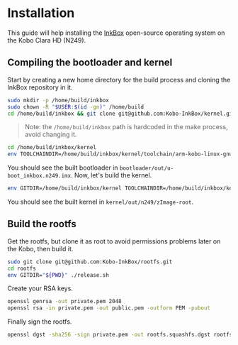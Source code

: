 # Installation

This guide will help installing the [InkBox](https://inkbox.ddns.net/) open-source operating system on the Kobo Clara HD (N249).

## Compiling the bootloader and kernel

Start by creating a new home directory for the build process and cloning the InkBox repository in it.

```sh
sudo mkdir -p /home/build/inkbox
sudo chown -R "$USER:$(id -gn)" /home/build
cd /home/build/inkbox && git clone git@github.com:Kobo-InkBox/kernel.git
```

> Note: the `/home/build/inkbox` path is hardcoded in the make process, avoid changing it.

```sh
cd /home/build/inkbox/kernel
env TOOLCHAINDIR=/home/build/inkbox/kernel/toolchain/arm-kobo-linux-gnueabihf TARGET=arm-kobo-linux-gnueabihf THREADS=$(($(nproc)*2)) scripts/build_u-boot.sh n249
```

You should see the built bootloader in `bootloader/out/u-boot_inkbox.n249.imx`. Now, let's build the kernel.

```sh
env GITDIR=/home/build/inkbox/kernel TOOLCHAINDIR=/home/build/inkbox/kernel/toolchain/armv7l-linux-musleabihf-cross/ THREADS=$(($(nproc)*2)) TARGET=armv7l-linux-musleabihf scripts/build_kernel.sh n249 root
```

You should see the built kernel in `kernel/out/n249/zImage-root`.

## Build the rootfs

Get the rootfs, but clone it as root to avoid permissions problems later on the Kobo, then build it.

```sh
sudo git clone git@github.com:Kobo-InkBox/rootfs.git
cd rootfs
env GITDIR="${PWD}" ./release.sh
```

Create your RSA keys.

```sh
openssl genrsa -out private.pem 2048
openssl rsa -in private.pem -out public.pem -outform PEM -pubout
```

Finally sign the rootfs.

```sh
openssl dgst -sha256 -sign private.pem -out rootfs.squashfs.dgst rootfs.squashfs
```
